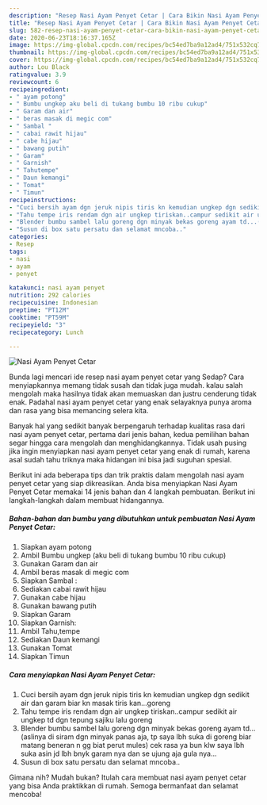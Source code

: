 ```yaml
---
description: "Resep Nasi Ayam Penyet Cetar | Cara Bikin Nasi Ayam Penyet Cetar Yang Bisa Manjain Lidah"
title: "Resep Nasi Ayam Penyet Cetar | Cara Bikin Nasi Ayam Penyet Cetar Yang Bisa Manjain Lidah"
slug: 582-resep-nasi-ayam-penyet-cetar-cara-bikin-nasi-ayam-penyet-cetar-yang-bisa-manjain-lidah
date: 2020-06-23T18:16:37.165Z
image: https://img-global.cpcdn.com/recipes/bc54ed7ba9a12ad4/751x532cq70/nasi-ayam-penyet-cetar-foto-resep-utama.jpg
thumbnail: https://img-global.cpcdn.com/recipes/bc54ed7ba9a12ad4/751x532cq70/nasi-ayam-penyet-cetar-foto-resep-utama.jpg
cover: https://img-global.cpcdn.com/recipes/bc54ed7ba9a12ad4/751x532cq70/nasi-ayam-penyet-cetar-foto-resep-utama.jpg
author: Lou Black
ratingvalue: 3.9
reviewcount: 6
recipeingredient:
- " ayam potong"
- " Bumbu ungkep aku beli di tukang bumbu 10 ribu cukup"
- " Garam dan air"
- " beras masak di megic com"
- " Sambal "
- " cabai rawit hijau"
- " cabe hijau"
- " bawang putih"
- " Garam"
- " Garnish"
- " Tahutempe"
- " Daun kemangi"
- " Tomat"
- " Timun"
recipeinstructions:
- "Cuci bersih ayam dgn jeruk nipis tiris kn kemudian ungkep dgn sedikit air dan garam biar kn masak tiris kan...goreng"
- "Tahu tempe iris rendam dgn air ungkep tiriskan..campur sedikit air ungkep td dgn tepung sajiku lalu goreng"
- "Blender bumbu sambel lalu goreng dgn minyak bekas goreng ayam td...(aslinya di siram dgn minyak panas aja, tp saya lbh suka di goreng biar matang beneran n gg biat perut mules) cek rasa ya bun klw saya lbh suka asin jd lbh bnyk garam nya dan se ujung aja gula nya..."
- "Susun di box satu persatu dan selamat mncoba.."
categories:
- Resep
tags:
- nasi
- ayam
- penyet

katakunci: nasi ayam penyet 
nutrition: 292 calories
recipecuisine: Indonesian
preptime: "PT12M"
cooktime: "PT59M"
recipeyield: "3"
recipecategory: Lunch

---
```



![Nasi Ayam Penyet Cetar](https://img-global.cpcdn.com/recipes/bc54ed7ba9a12ad4/751x532cq70/nasi-ayam-penyet-cetar-foto-resep-utama.jpg)

Bunda lagi mencari ide resep nasi ayam penyet cetar yang Sedap? Cara menyiapkannya memang tidak susah dan tidak juga mudah. kalau salah mengolah maka hasilnya tidak akan memuaskan dan justru cenderung tidak enak. Padahal nasi ayam penyet cetar yang enak selayaknya punya aroma dan rasa yang bisa memancing selera kita.



Banyak hal yang sedikit banyak berpengaruh terhadap kualitas rasa dari nasi ayam penyet cetar, pertama dari jenis bahan, kedua pemilihan bahan segar hingga cara mengolah dan menghidangkannya. Tidak usah pusing jika ingin menyiapkan nasi ayam penyet cetar yang enak di rumah, karena asal sudah tahu triknya maka hidangan ini bisa jadi suguhan spesial.


Berikut ini ada beberapa tips dan trik praktis dalam mengolah nasi ayam penyet cetar yang siap dikreasikan. Anda bisa menyiapkan Nasi Ayam Penyet Cetar memakai 14 jenis bahan dan 4 langkah pembuatan. Berikut ini langkah-langkah dalam membuat hidangannya.

<!--inarticleads1-->

##### Bahan-bahan dan bumbu yang dibutuhkan untuk pembuatan Nasi Ayam Penyet Cetar:

1. Siapkan  ayam potong
1. Ambil  Bumbu ungkep (aku beli di tukang bumbu 10 ribu cukup)
1. Gunakan  Garam dan air
1. Ambil  beras masak di megic com
1. Siapkan  Sambal :
1. Sediakan  cabai rawit hijau
1. Gunakan  cabe hijau
1. Gunakan  bawang putih
1. Siapkan  Garam
1. Siapkan  Garnish:
1. Ambil  Tahu,tempe
1. Sediakan  Daun kemangi
1. Gunakan  Tomat
1. Siapkan  Timun




<!--inarticleads2-->

##### Cara menyiapkan Nasi Ayam Penyet Cetar:

1. Cuci bersih ayam dgn jeruk nipis tiris kn kemudian ungkep dgn sedikit air dan garam biar kn masak tiris kan...goreng
1. Tahu tempe iris rendam dgn air ungkep tiriskan..campur sedikit air ungkep td dgn tepung sajiku lalu goreng
1. Blender bumbu sambel lalu goreng dgn minyak bekas goreng ayam td...(aslinya di siram dgn minyak panas aja, tp saya lbh suka di goreng biar matang beneran n gg biat perut mules) cek rasa ya bun klw saya lbh suka asin jd lbh bnyk garam nya dan se ujung aja gula nya...
1. Susun di box satu persatu dan selamat mncoba..




Gimana nih? Mudah bukan? Itulah cara membuat nasi ayam penyet cetar yang bisa Anda praktikkan di rumah. Semoga bermanfaat dan selamat mencoba!
